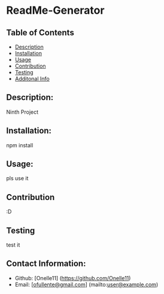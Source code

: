 # ReadMe-Generator

  ## Table of Contents
  - [Description](#description)
  - [Installation](#installaton)
  - [Usage](#usage)
  - [Contribution](#contribution)
  - [Testing](#testing)
  - [Additonal Info](#additional-info)

  ## Description:
  Ninth Project
  ## Installation:
  npm install
  ## Usage:
  pls use it
  ## Contribution
  :D
  ## Testing
  test it
  ## Contact Information:
  - Github: [Onelle11] (https://github.com/Onelle11)
  - Email: [ofullente@gmail.com] (mailto:user@example.com)

